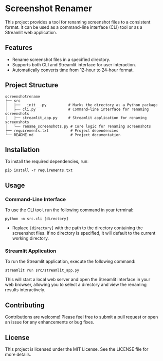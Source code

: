 # Screenshot Renamer

This project provides a tool for renaming screenshot files to a consistent format. It can be used as a command-line interface (CLI) tool or as a Streamlit web application.

## Features

- Rename screenshot files in a specified directory.
- Supports both CLI and Streamlit interface for user interaction.
- Automatically converts time from 12-hour to 24-hour format.

## Project Structure

```
screenshotrename
├── src
│   ├── __init__.py          # Marks the directory as a Python package
│   ├── cli.py               # Command-line interface for renaming screenshots
│   ├── streamlit_app.py     # Streamlit application for renaming screenshots
│   └── rename_screenshots.py # Core logic for renaming screenshots
├── requirements.txt          # Project dependencies
└── README.md                 # Project documentation
```

## Installation

To install the required dependencies, run:

```
pip install -r requirements.txt
```

## Usage

### Command-Line Interface

To use the CLI tool, run the following command in your terminal:

```
python -m src.cli [directory]
```

- Replace `[directory]` with the path to the directory containing the screenshot files. If no directory is specified, it will default to the current working directory.

### Streamlit Application

To run the Streamlit application, execute the following command:

```
streamlit run src/streamlit_app.py
```

This will start a local web server and open the Streamlit interface in your web browser, allowing you to select a directory and view the renaming results interactively.

## Contributing

Contributions are welcome! Please feel free to submit a pull request or open an issue for any enhancements or bug fixes.

## License

This project is licensed under the MIT License. See the LICENSE file for more details.